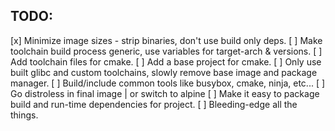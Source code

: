 ## TODO:
  [x] Minimize image sizes - strip binaries, don't use build only deps.
  [ ] Make toolchain build process generic, use variables for target-arch & versions.
  [ ] Add toolchain files for cmake.
  [ ] Add a base project for cmake.
  [ ] Only use built glibc and custom toolchains, slowly remove base image and package manager.
  [ ] Build/include common tools like busybox, cmake, ninja, etc...
  [ ] Go distroless in final image | or switch to alpine
  [ ] Make it easy to package build and run-time dependencies for project.
  [ ] Bleeding-edge all the things.
